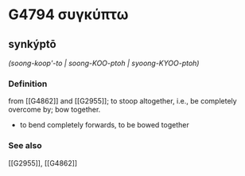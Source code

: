# G4794 συγκύπτω

## synkýptō

_(soong-koop'-to | soong-KOO-ptoh | syoong-KYOO-ptoh)_

### Definition

from [[G4862]] and [[G2955]]; to stoop altogether, i.e., be completely overcome by; bow together.

- to bend completely forwards, to be bowed together

### See also

[[G2955]], [[G4862]]

